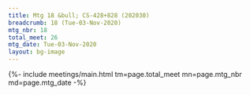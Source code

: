 ```yaml
---
title: Mtg 18 &bull; CS-428+828 (202030)
breadcrumb: 18 (Tue-03-Nov-2020)
mtg_nbr: 18
total_meet: 26
mtg_date: Tue-03-Nov-2020
layout: bg-image
---
```


{%- include meetings/main.html
    tm=page.total_meet
    mn=page.mtg_nbr
    md=page.mtg_date
-%}
